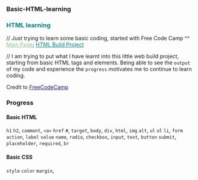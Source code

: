 ### Basic-HTML-learning
### <span style="color: Teal;"><strong>HTML learning</strong></span><br>
// Just trying to learn some basic coding, started with Free Code Camp ^^
<a href="https://mcjoules.github.io/html-learning" target="_blank" style="color: DarkSeaGreen;">Main Page</a>;
<a href="https://mcjoules.github.io/html-learning/htmlbasic" target="_blank" style="color: Teal;"> HTML Build Project</a>

// I am trying to put what I have learnt into this little web build project, starting from basic HTML tags and elements. Being able to see the `output` of my code and experience the `progress` motivates me to continue to learn coding.

Credit to <a href="https://www.freecodecamp.org/" target="_blank" style="color: MidnightBlue">FreeCodeCamp<a>

### **Progress**
#### Basic HTML
`h1` `h2`, `comment`, `<a>` `href` `#`, `target`, `body`, `div`, `html`, `img` `alt`, `ul` `ol` `li`, `form` `action`, `label` `value` `name`, `radio`, `checkbox`, `input`, `text`, `button` `submit`, `placeholder`, `required`, `br`
#### Basic CSS
`style` `color` `margin`,
